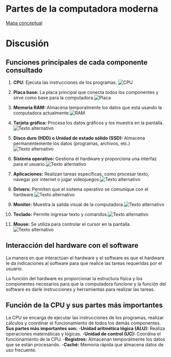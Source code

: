 # Partes de la computadora moderna 
[Mapa conceptual](https://www.canva.com/design/DAGL6vyzq4M/cO40Zn-snjw04hgy053-7A/view?utm_content=DAGL6vyzq4M&utm_campaign=designshare&utm_medium=link&utm_source=editor)

# Discusión

## Funciones principales de cada componente consultado
1. **CPU:** Ejecuta las instrucciones de los programas. ![CPU](https://hardzone.es/app/uploads-hardzone.es/2019/11/CPU.jpg)

2. **Placa base:** La placa principal que conecta todos los componentes y sirve como base para la computadora.![Placa](https://encrypted-tbn0.gstatic.com/images?q=tbn:ANd9GcTqEKudZ9WiCSHIMJBV-AI0TyTilqPg34u3Rw&s)


3. **Memoria RAM:** Almacena temporalmente los datos que está usando la computadora actualmente.![RAM](https://concepto.de/wp-content/uploads/2018/09/RAM1-e1537470550128.jpg)


4. **Tarjeta gráfica:** Procesa los datos gráficos y los muestra en la pantalla.![Texto alternativo](https://hiraoka.com.pe/media/wysiwyg/c_mo_funciona_una_tarjeta_gr_fica.jpg)


5. **Disco duro (HDD) o Unidad de estado sólido (SSD):** Almacena permanentemente los datos (programas, archivos, etc.)![Texto alternativo](https://www.xginnova.com/wp-content/uploads/2020/01/disco-duro-hdd-a-disco-duro-ssd.jpg)


6. **Sistema operativo:** Gestiona el hardware y proporciona una interfaz para el usuario.![Texto alternativo](https://ilastec.com/wp-content/uploads/2022/06/que-sistema-operativo-utilizar-empresa-windows-linux-mac.png)


7. **Aplicaciones:** Realizan tareas específicas, como procesar texto, navegar por internet o jugar videojuegos.![Texto alternativo](https://encrypted-tbn0.gstatic.com/images?q=tbn:ANd9GcSf6CAfc10c7kPmiGxWBgVxZDApC8zgNb2neQ&s)


8. **Drivers:** Permiten que el sistema operativo se comunique con el hardware.![Texto alternativo](https://vivantic.org/wp-content/uploads/actualizar-drivers-controladores-windows.png)


9. **Monitor:** Muestra la salida visual de la computadora.![Texto alternativo](https://www.lg.com/content/dam/channel/wcms/co/images/monitores/24mp400-b_awp_escb_co_c/Basic-450.jpg)

10. **Teclado:** Permite ingresar texto y comandos.![Texto alternativo](https://encrypted-tbn0.gstatic.com/images?q=tbn:ANd9GcTBV9gX7xntOoEX-Y1mxoPrQpaLoYBSNWzy1Q&s)

11. **Mouse:** Se utiliza para controlar el cursor en la pantalla.![Texto alternativo](https://encrypted-tbn0.gstatic.com/images?q=tbn:ANd9GcS-CaLZZcyVBLA4KquPKE96fauRoV01p5zw0A&s)

## Interacción del hardware con el software 
La manera en que interactúan el hardware y el software es que el hardware le da indicaciones al software para que realice las tareas requeridas por el usuario.

La función del hardware es proporcionar la estructura física y los componentes necesarios para que la computadora funcione y la función del software es darle instrucciones y herramientas para realizar las tareas.

## Función de la CPU y sus partes más importantes 
La CPU se encarga de ejecutar las instrucciones de los programas, realizar cálculos y coordinar el funcionamiento de todos los demás componentes.
**Sus partes más importantes son:**
-**Unidad aritmética lógica (ALU):** Realiza operaciones matemáticas y lógicas.
-**Unidad de control (UC):** Coordina el funcionamiento de la CPU.
-**Registros:** Almacenan temporalmente los datos que se están procesando.
-**Caché:** Memoria rápida que almacena datos de uso frecuente.
